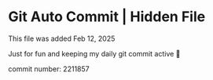 # Git Auto Commit | Hidden File

This file was added Feb 12, 2025

Just for fun and keeping my daily git commit active 🤪

commit number: 2211857
